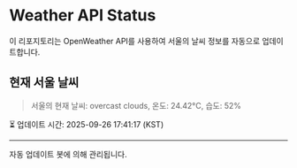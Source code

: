 
# Weather API Status

이 리포지토리는 OpenWeather API를 사용하여 서울의 날씨 정보를 자동으로 업데이트합니다.

## 현재 서울 날씨
> 서울의 현재 날씨: overcast clouds, 온도: 24.42°C, 습도: 52%

⏳ 업데이트 시간: 2025-09-26 17:41:17 (KST)

---
자동 업데이트 봇에 의해 관리됩니다.
